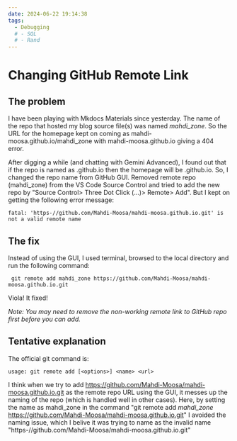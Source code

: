 ```yaml
---
date: 2024-06-22 19:14:38
tags:
  - Debugging
  # - SQL
  # - Rand
---
```


# Changing GitHub Remote Link

## The problem
I have been playing with Mkdocs Materials since yesterday. The name of the repo that hosted my blog source file(s) was named *mahdi_zone*. So the URL for the homepage kept on coming as mahdi-moosa.github.io/mahdi_zone with mahdi-moosa.github.io giving a 404 error.
<!-- more -->
After digging a while (and chatting with Gemini Advanced), I found out that if the repo is named as <my-username>.github.io then the homepage will be <my-username>.github.io. So, I changed the repo name from GitHub GUI. Removed remote repo (mahdi_zone) from the VS Code Source Control and tried to add the new repo by "Source Control> Three Dot Click (...)> Remote> Add". But I kept on getting the following error message: 

```fatal: 'https-//github.com/Mahdi-Moosa/mahdi-moosa.github.io.git' is not a valid remote name```

## The fix
Instead of using the GUI, I used terminal, browsed to the local directory and run the following command:

``` git remote add mahdi_zone https://github.com/Mahdi-Moosa/mahdi-moosa.github.io.git```

Viola! It fixed!

*Note: You may need to remove the non-working remote link to GitHub repo first before you can add.*

## Tentative explanation
The official git command is:

```usage: git remote add [<options>] <name> <url>```

I think when we try to add https://github.com/Mahdi-Moosa/mahdi-moosa.github.io.git as the remote repo URL using the GUI, it messes up the naming of the repo (which is handled well in other cases). Here, by setting the name as mahdi_zone in the command "git remote add *mahdi_zone* https://github.com/Mahdi-Moosa/mahdi-moosa.github.io.git"
I avoided the naming issue, which I belive it was trying to name as the invalid name "https-//github.com/Mahdi-Moosa/mahdi-moosa.github.io.git"

